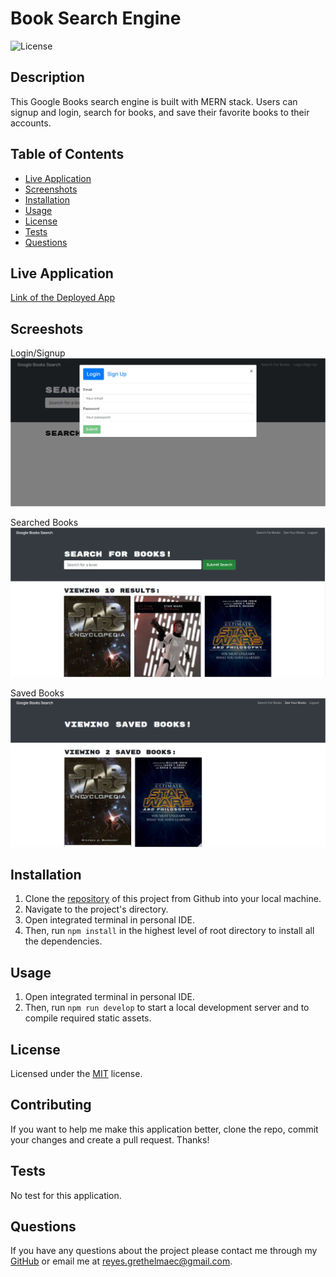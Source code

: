 # Book Search Engine

![License](https://img.shields.io/static/v1?label=license&message=MIT&color=brightgreen)

## Description

This Google Books search engine is built with MERN stack. Users can signup and login, search for books, and save their favorite books to their accounts.

## Table of Contents

* [Live Application](#LiveApplication)  
* [Screenshots](#Screenshots)  
* [Installation](#Installation)  
* [Usage](#Usage)   
* [License](#License)  
* [Tests](#Tests)  
* [Questions](#Questions)

## Live Application

[Link of the Deployed App](https://)

## Screeshots

Login/Signup
![Login/Signup](./client/public/login_signup.JPG)

Searched Books
![Searched Books](./client/public/searchedbooks.JPG)

Saved Books
![Saved Books](./client/public/savedbooks.JPG)

## Installation 

1. Clone the [repository](https://github.com/Garethus/book-search-engine) of this project from Github into your local machine. 
2. Navigate to the project's directory. 
3. Open integrated terminal in personal IDE.
4. Then, run `npm install` in the highest level of root directory to install all the dependencies. 

## Usage

1. Open integrated terminal in personal IDE.
2. Then, run `npm run develop` to start a local development server and to compile required static assets.

## License

Licensed under the [MIT](./LICENSE) license.

## Contributing

If you want to help me make this application better, clone the repo, commit your changes and create a pull request. Thanks!

## Tests

No test for this application.

## Questions
    
If you have any questions about the project please contact me through my [GitHub](https://github.com/Garethus) or email me at reyes.grethelmaec@gmail.com.

